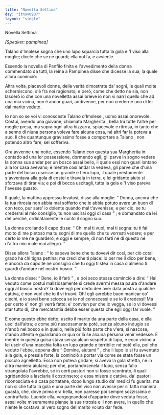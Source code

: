 ```yaml
---
title: "Novella Settima"
day: "itnov0907"
layout: "single"
---
```

<html>
 <head>
 </head>
 <body>
  <div id="nov0907" type="novella" who="pampinea">
   <head>
    Novella Settima
   </head>
   <p>
    <i>
     [Speaker: pampinea]
    </i>
   </p>
   <argument>
    <p>
     <milestone id="p09070001"/>
     <name persref="talano" type="person">
      Talano d'Imolese
     </name>
     sogna che uno lupo squarcia tutta la gola e 'l viso alla moglie; dicele che se ne guardi; ella nol fa, e avvienle.
    </p>
   </argument>
   <div3 type="commentary" who="author">
    <p>
     <milestone id="p09070002"/>
     Essendo la novella di
     <name persref="panfilo" type="person">
      Panfilo
     </name>
     finita e l'avvedimento della donna commendato da tutti,
     <name persref="emilia" type="person">
      la reina
     </name>
     a
     <name persref="pampinea" type="person">
      Pampinea
     </name>
     disse che dicesse la sua; la quale allora cominci&ograve;:
    </p>
   </div3>
   <div3 type="commentary" who="pampinea">
    <p>
     <milestone id="p09070003"/>
     Altra volta, piacevoli donne, delle verit&agrave; dimostrate da' sogni, le quali molte scherniscono, s'&egrave; fra noi ragionato; e per&ograve;, come che detto ne sia, non lascer&ograve; io che con una novelletta assai brieve io non vi narri quello che ad una mia vicina, non &egrave; ancor guari, addivenne, per non crederne uno di lei dal marito veduto.
    </p>
   </div3>
   <p>
    <milestone id="p09070004"/>
    Io non so se voi vi conosceste
    <name persref="talano" type="person">
     Talano d'Imolese
    </name>
    , uomo assai onorevole. Costui, avendo una giovane, chiamata
    <name persref="margheritaimolese" type="person">
     Margherita
    </name>
    , bella tra tutte l'altre per moglie presa, ma sopra ogni altra bizzarra, spiacevole e ritrosa, in tanto che a senno di niuna persona voleva fare alcuna cosa, n&eacute; altri far la poteva a suo. Il che quantunque gravissimo fosse a comportare a
    <name persref="talano" type="person">
     Talano
    </name>
    , non potendo altro fare, sel sofferiva.
   </p>
   <p>
    <milestone id="p09070005"/>
    Ora avvenne una notte, essendo
    <name persref="talano" type="person">
     Talano
    </name>
    con questa sua
    <name persref="margheritaimolese" type="person">
     Margherita
    </name>
    in contado ad una lor possessione, dormendo egli, gli parve in sogno vedere la donna sua andar per un bosco assai bello, il quale essi non guari lontano alla lor casa avevano;
    <milestone id="p09070006"/>
    e mentre cos&iacute; andar la vedeva, gli parve che d'una parte del bosco uscisse un grande e fiero lupo, il quale prestamente s'avventava alla gola di costei e tiravala in terra, e lei gridante aiuto si sforzava di tirar via; e poi di bocca uscitagli, tutta la gola e 'l viso pareva l'avesse guasto.
   </p>
   <p>
    <milestone id="p09070007"/>
    Il quale, la mattina appresso levatosi, disse alla moglie:
    <q direct="unspecified" who="talano">
     Donna, ancora che la tua ritrosia non abbia mai sofferto che io abbia potuto avere un buon d&iacute; con teco, pur sare' io dolente quando mal t'avvenisse; e per ci&ograve;, se tu crederrai al mio consiglio, tu non uscirai oggi di casa
    </q>
    ; e domandato da lei del perch&eacute;, ordinatamente le cont&ograve; il sogno suo.
   </p>
   <p>
    <milestone id="p09070008"/>
    La donna crollando il capo disse:
    <q direct="unspecified" who="margheritaimolese">
     Chi mal ti vuol, mal ti sogna: tu ti fai molto di me pietoso ma tu sogni di me quello che tu vorresti vedere; e per certo io me ne guarder&ograve;, e oggi e sempre, di non farti n&eacute; di questo n&eacute; d'altro mio male mai allegro.
    </q>
   </p>
   <p>
    <milestone id="p09070009"/>
    Disse allora
    <name persref="talano" type="person">
     Talano
    </name>
    :
    <q direct="unspecified" who="talano">
     Io sapeva bene che tu dovevi dir cos&iacute;, per ci&ograve; cotal grado ha chi tigna pettina; ma credi che ti piace: io per me il dico per bene, e ancora da capo te ne consiglio che tu oggi ti stea in casa o almeno ti guardi d'andare nel nostro bosco.
    </q>
   </p>
   <p>
    <milestone id="p09070010"/>
    La donna disse:
    <q direct="unspecified" who="margheritaimolese">
     Bene, io il far&ograve;
    </q>
    , e poi seco stessa cominci&ograve; a dire:
    <q direct="unspecified">
     Hai veduto come costui maliziosamente si crede avermi messa paura d'andare oggi al bosco nostro? l&agrave; dove egli per certo dee aver data posta a qualche cattiva, e non vuol che io il vi truovi. Oh! egli avrebbe buon manicar co' ciechi, e io sarei bene sciocca se io nol conoscessi e se io il credessi! Ma per certo e' non gli verr&agrave; fatto: e' convien pur che io vegga, se io vi dovessi star tutto d&iacute;, che mercatantia debba esser questa che egli oggi far vuole.
    </q>
   </p>
   <p>
    <milestone id="p09070011"/>
    E come questo ebbe detto, uscito il marito da una parte della casa, e ella usc&iacute; dall'altra; e come pi&uacute; nascosamente pot&eacute;, senza alcuno indugio se n'and&ograve; nel bosco e in quello, nella pi&uacute; folta parte che v'era, si nascose, stando attenta e guardando or qua or l&agrave; se alcuna persona venir vedesse.
    <milestone id="p09070012"/>
    E mentre in questa guisa stava senza alcun sospetto di lupo, e ecco vicino a lei uscir d'una macchia folta un lupo grande e terribile: n&eacute; pot&eacute; ella, poi che veduto l'ebbe, appena dire
    <q direct="unspecified" who="margheritaimolese">
     Domine, aiutami
    </q>
    , che il lupo le si fu avventato alla gola, e presala forte, la cominci&ograve; a portar via come se stata fosse un piccolo agnelletto.
    <milestone id="p09070013"/>
    Essa non poteva gridare, s&iacute; aveva la gola stretta, n&eacute; in altra maniera aiutarsi; per che, portandosenela il lupo, senza fallo strangolata l'avrebbe, se in certi pastori non si fosse scontrato, li quali sgridandolo a lasciarla il costrinsero; e essa misera e cattiva, da' pastori riconosciuta e a casa portatane, dopo lungo studio da' medici fu guarita, ma non s&iacute; che tutta la gola e una parte del viso non avesse per s&iacute; fatta maniera guasta, che, dove prima era bella, non paresse poi sempre sozzissima e contraffatta.
    <milestone id="p09070014"/>
    Laonde ella, vergognandosi d'apparire dove veduta fosse, assai volte miseramente pianse la sua ritrosia e il non avere, in quello che niente le costava, al vero sogno del marito voluto dar fede.
   </p>
  </div>
 </body>
</html>